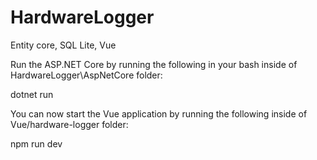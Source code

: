 # HardwareLogger
Entity core, SQL Lite, Vue

Run the ASP.NET Core by running the following in your bash inside of HardwareLogger\AspNetCore folder:

dotnet run

You can now start the Vue application by running the following inside of Vue/hardware-logger folder:

npm run dev
